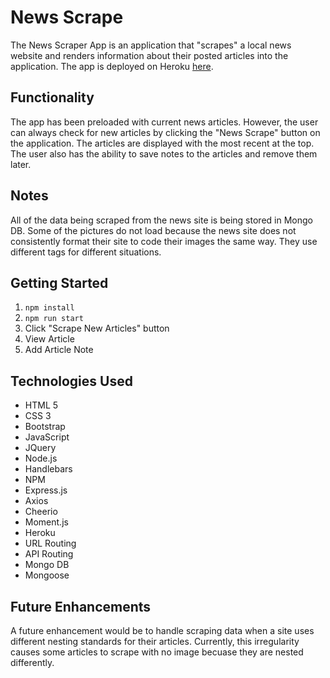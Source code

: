 # News Scrape

The News Scraper App is an application that "scrapes" a local news website and renders information about their posted articles into the application. The app is deployed on Heroku [here](https://desolate-harbor-55384.herokuapp.com/).

## Functionality
The app has been preloaded with current news articles. However, the user can always check for new articles by clicking the "News Scrape" button on the application. The articles are displayed with the most recent at the top. The user also has the ability to save notes to the articles and remove them later.

## Notes
All of the data being scraped from the news site is being stored in Mongo DB.
Some of the pictures do not load because the news site does not consistently format their site to code their images the same way. They use different tags for different situations.

## Getting Started
1. `npm install`
2. `npm run start`
3. Click "Scrape New Articles" button
4. View Article
5. Add Article Note

## Technologies Used
- HTML 5
- CSS 3
- Bootstrap
- JavaScript
- JQuery
- Node.js
- Handlebars
- NPM
- Express.js
- Axios
- Cheerio
- Moment.js
- Heroku
- URL Routing
- API Routing
- Mongo DB
- Mongoose

## Future Enhancements
A future enhancement would be to handle scraping data when a site uses different nesting standards for their articles. Currently, this irregularity causes some articles to scrape with no image becuase they are nested differently.
